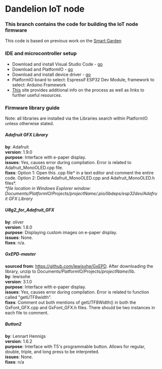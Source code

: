 # Dandelion IoT node

### This branch contains the code for building the IoT node firmware

This code is based on previous work on the [Smart Garden](https://compsust.napier.ac.uk/smart-garden/)

### IDE and microcontroller setup
* Download and install Visual Studio Code - [go](https://code.visualstudio.com/)
* Download and PlatformIO - [go](https://platformio.org/install)
* Download and install device driver - [go](https://www.silabs.com/developers/usb-to-uart-bridge-vcp-drivers)
* PlatformIO board to select: Espressif ESP32 Dev Module, framework to select: Arduino Framework
* [This](https://www.re-innovation.co.uk/docs/ttgo-e-paper-display/) site provides additional info on the process as well as links to further useful resources.


### Firmware library guide
Note: all libraries are installed via the Libraries search within PlatformIO unless otherwise stated.
##### Adafruit GFX Library
__by__: Adafruit  
__version__: 1.9.0  
__purpose__: Interface with e-paper display.  
__issues__: Yes, causes error during compliation. Error is related to Adafruit_MonoOLED.cpp file.  
__fixes__: Option 1: Open this .cpp file* in a text editor and comment the entire code. Option 2: Delete Adafruit_MonoOLED.cpp and Adafruit_MonoOLED.h files*.  
_*file location in Windows Explorer window: Documents/PlatformIO/Projects/*projectName*/.pio/libdeps/esp32dev/Adafruit GFX Library_

##### U8g2_for_Adafruit_GFX
__by__: oliver  
__version__: 1.8.0  
__purpose__: Displaying custom images on e-paper display.  
__issues__: None.  
__fixes__: n/a.

##### GxEPD-master
__sourced from__: https://github.com/lewisxhe/GxEPD. After downloading the library, unzip to Documents/PlatformIO/Projects/*projectName*/lib.  
__by__: lewisxhe  
__version__: 3.1.0  
__purpose__: Interface with e-paper display.  
__issues__: Yes, causes error during compilation. Error is related to function called "getUTF8width".  
__fixes__: Comment out both mentions of getUTF8Width() in both the GxFont_GFX.cpp and GxFont_GFX.h files. There should be two instances in each file to comment.

##### Button2
__by__: Lennart Hennigs  
__version__: 1.6.2  
__purpose__: Interface with T5's programmable button. Allows for regular, double, triple, and long press to be interpreted.  
__issues__: None.  
__fixes__: n/a
